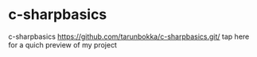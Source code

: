 # c-sharpbasics
c-sharpbasics
https://github.com/tarunbokka/c-sharpbasics.git/ tap here for a quich preview of my project
